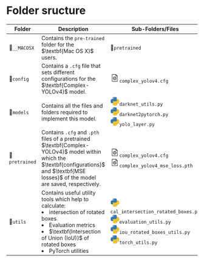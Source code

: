 # Folder sructure


<table>
  <thead>
    <tr>
      <th width="15%">Folder</th>
      <th>Description</th>
      <th width="33%">Sub-Folders/Files</th>
    </tr>
  </thead>
  <tbody>
    <tr>
      <td>📁<code>__MACOSX</code></td>
      <td>Contains the <code>pre-trained</code> folder for the $\textbf{Mac OS X}$ users.</td>
      <td>📁<code>pretrained</code></td>
    </tr>
    <tr>
      <td>📁<code>config</code></td>
      <td>Contains a <code>.cfg</code> file that sets different configurations for the $\textbf{Complex-YOLOv4}$ model.</td>
      <td><img src="/img/icon_file_config.png" width="10%"><code>complex_yolov4.cfg</code></td>
    </tr>
    <tr>
      <td>📁<code>models</code></td>
      <td>Contains all the files and folders required to implement this model.</td>
      <td>
      <img src="/img/icon_python.png" width="10%"><code>darknet_utils.py</code>
      <br>
      <img src="/img/icon_python.png" width="10%"><code>darknet2pytorch.py</code>
      <br>
      <img src="/img/icon_python.png" width="10%"><code>yolo_layer.py</code>
      </td>
    </tr>
    <tr>
      <td>📁<code>pretrained</code></td>
      <td>Contains <code>.cfg</code> and <code>.pth</code> files of a pretrained $\textbf{Complex-YOLOv4}$ model within which the $\textbf{configurations}$ and $\textbf{MSE losses}$ of the model are saved, respectively.
      </td>
      <td>
        <img src="/img/icon_file_config.png" width="10%"><code>complex_yolov4.cfg</code>
        <br>
        <img src="/img/icon_file_config.png" width="10%"><code>complex_yolov4_mse_loss.pth</code>
      </td>
    </tr>
    <tr>
      <td>📁<code>utils</code></td>
      <td>Contains useful utility tools which help to calculate:
        <li> intersection of rotated boxes
        <li> Evaluation metrics
        <li> $\textbf{Intersection of Union (IoU)}$ of rotated boxes
        <li> PyTorch utilities
      </td>
      <td>
      <img src="/img/icon_python.png" width="10%"><code>cal_intersection_rotated_boxes.py</code>
      <br>
      <img src="/img/icon_python.png" width="10%"><code>evaluation_utils.py</code>
      <br>
      <img src="/img/icon_python.png" width="10%"><code>iou_rotated_boxes_utils.py</code>
      <br>
      <img src="/img/icon_python.png" width="10%"><code>torch_utils.py</code>
      </td>
    </tr>
  </tbody>
</table>


